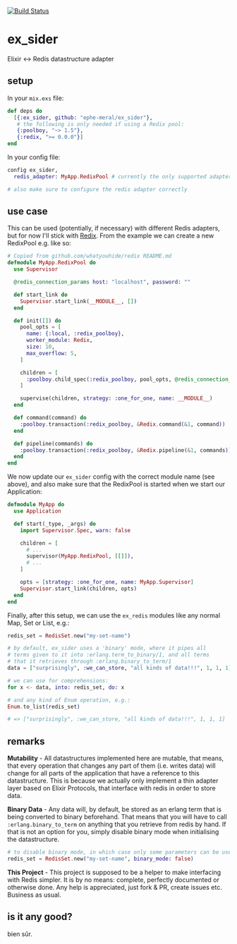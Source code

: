 [![Build Status](https://travis-ci.org/ephe-meral/ex_sider.svg?branch=master)](https://travis-ci.org/ephe-meral/ex_sider)

# ex_sider

Elixir &lt;-> Redis datastructure adapter

## setup

In your `mix.exs` file:

```elixir
def deps do
  [{:ex_sider, github: "ephe-meral/ex_sider"},
   # the following is only needed if using a Redix pool:
   {:poolboy, "~> 1.5"},
   {:redix, ">= 0.0.0"}]
end
```

In your config file:

```elixir
config ex_sider,
  redis_adapter: MyApp.RedixPool # currently the only supported adapter, see below

# also make sure to configure the redis adapter correctly
```

## use case

This can be used (potentially, if necessary) with different Redis adapters, but for
now I'll stick with [Redix](https://github.com/whatyouhide/redix). From the example
we can create a new RedixPool e.g. like so:

```elixir
# Copied from github.com/whatyouhide/redix README.md
defmodule MyApp.RedixPool do
  use Supervisor

  @redis_connection_params host: "localhost", password: ""

  def start_link do
    Supervisor.start_link(__MODULE__, [])
  end

  def init([]) do
    pool_opts = [
      name: {:local, :redix_poolboy},
      worker_module: Redix,
      size: 10,
      max_overflow: 5,
    ]

    children = [
      :poolboy.child_spec(:redix_poolboy, pool_opts, @redis_connection_params)
    ]

    supervise(children, strategy: :one_for_one, name: __MODULE__)
  end

  def command(command) do
    :poolboy.transaction(:redix_poolboy, &Redix.command(&1, command))
  end

  def pipeline(commands) do
    :poolboy.transaction(:redix_poolboy, &Redix.pipeline(&1, commands))
  end
end
```

We now update our `ex_sider` config with the correct module name (see above), and also make sure that the RedixPool is started when we start our Application:

```elixir
defmodule MyApp do
  use Application

  def start(_type, _args) do
    import Supervisor.Spec, warn: false

    children = [
      # ...
      supervisor(MyApp.RedixPool, [[]]),
      # ...
    ]

    opts = [strategy: :one_for_one, name: MyApp.Supervisor]
    Supervisor.start_link(children, opts)
  end
end
```

Finally, after this setup, we can use the `ex_redis` modules like any normal Map, Set or List, e.g.:

```elixir
redis_set = RedisSet.new("my-set-name")

# by default, ex_sider uses a 'binary' mode, where it pipes all
# terms given to it into :erlang.term_to_binary/1, and all terms
# that it retrieves through :erlang.binary_to_term/1
data = ["surprisingly", :we_can_store, "all kinds of data!!!", 1, 1, 1]

# we can use for comprehensions:
for x <- data, into: redis_set, do: x

# and any kind of Enum operation, e.g.:
Enum.to_list(redis_set)

# => ["surprisingly", :we_can_store, "all kinds of data!!!", 1, 1, 1]
```

## remarks

**Mutability** - All datastructures implemented here are mutable, that means, that every operation that changes any part of them (i.e. writes data) will change for all parts of the application that have a reference to this datastructure. This is because we actually only implement a thin adapter layer based on Elixir Protocols, that interface with redis in order to store data.

**Binary Data** - Any data will, by default, be stored as an erlang term that is being converted to binary beforehand. That means that you will have to call `:erlang.binary_to_term` on anything that you retrieve from redis by hand. If that is not an option for you, simply disable binary mode when initialising the datastructure.

```elixir
# to disable binary mode, in which case only some parameters can be used (those that are binaries)
redis_set = RedisSet.new("my-set-name", binary_mode: false)
```

**This Project** - This project is supposed to be a helper to make interfacing with Redis simpler. It is by no means: complete, perfectly documented or otherwise done. Any help is appreciated, just fork & PR, create issues etc. Business as usual.

## is it any good?

bien sûr.
